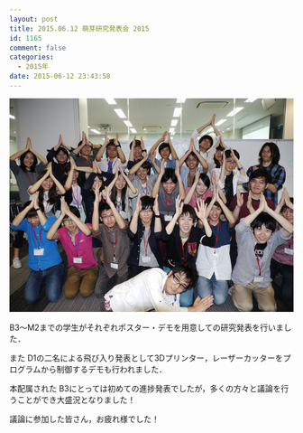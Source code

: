 ```yaml
---
layout: post
title: 2015.06.12 萌芽研究発表会 2015
id: 1165
comment: false
categories:
  - 2015年
date: 2015-06-12 23:43:58
---
```


[![18747781853_658d890480_z](/wp-content/uploads/2015/06/18747781853_658d890480_z.jpg)](/wp-content/uploads/2015/06/18747781853_658d890480_z.jpg)

B3～M2までの学生がそれぞれポスター・デモを用意しての研究発表を行いました．

また D1の二名による飛び入り発表として3Dプリンター，レーザーカッターをプログラムから制御するデモも行われました．

本配属された B3にとっては初めての進捗発表でしたが，多くの方々と議論を行うことができ大盛況となりました！

議論に参加した皆さん，お疲れ様でした！
